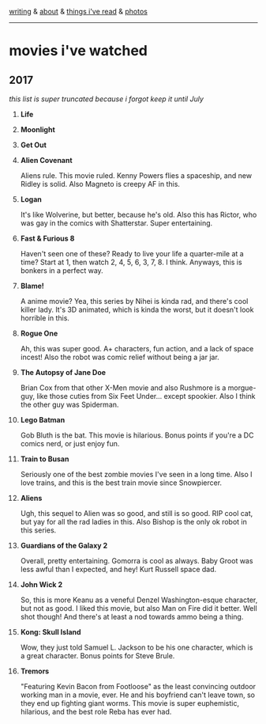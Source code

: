 [writing](index.md) & [about](about.md) & [things i've read](books.md) & [photos](http://vsco.co/brookshelley/images/1)

---

# movies i've watched

## 2017

_this list is super truncated because i forgot keep it until July_

1. **Life**

2. **Moonlight**

3. **Get Out**

2. **Alien Covenant**

    Aliens rule. This movie ruled. Kenny Powers flies a spaceship, and new Ridley is solid. Also Magneto is creepy AF in this.

3. **Logan**

    It's like Wolverine, but better, because he's old. Also this has Rictor, who was gay in the comics with Shatterstar. Super entertaining.

4. **Fast & Furious 8**

    Haven't seen one of these? Ready to live your life a quarter-mile at a time? Start at 1, then watch 2, 4, 5, 6, 3, 7, 8. I think. Anyways, this is bonkers in a perfect way.

5. **Blame!**

    A anime movie? Yea, this series by Nihei is kinda rad, and there's cool killer lady. It's 3D animated, which is kinda the worst, but it doesn't look horrible in this.

6. **Rogue One**

    Ah, this was super good. A+ characters, fun action, and a lack of space incest! Also the robot was comic relief without being a jar jar.

7. **The Autopsy of Jane Doe**

    Brian Cox from that other X-Men movie and also Rushmore is a morgue-guy, like those cuties from Six Feet Under... except spookier. Also I think the other guy was Spiderman.

8. **Lego Batman**

    Gob Bluth is the bat. This movie is hilarious. Bonus points if you're a DC comics nerd, or just enjoy fun.

9. **Train to Busan**

    Seriously one of the best zombie movies I've seen in a long time. Also I love trains, and this is the best train movie since Snowpiercer.

10. **Aliens**

    Ugh, this sequel to Alien was so good, and still is so good. RIP cool cat, but yay for all the rad ladies in this. Also Bishop is the only ok robot in this series.

11. **Guardians of the Galaxy 2**

    Overall, pretty entertaining. Gomorra is cool as always. Baby Groot was less awful than I expected, and hey! Kurt Russell space dad.

12. **John Wick 2**

    So, this is more Keanu as a veneful Denzel Washington-esque character, but not as good. I liked this movie, but also Man on Fire did it better. Well shot though! And there's at least a nod towards ammo being a thing.

13. **Kong: Skull Island**

    Wow, they just told Samuel L. Jackson to be his one character, which is a great character. Bonus points for Steve Brule.

14. **Tremors**

    "Featuring Kevin Bacon from Footloose" as the least convincing outdoor working man in a movie, ever. He and his boyfriend can't leave town, so they end up fighting giant worms. This movie is super euphemistic, hilarious, and the best role Reba has ever had.
